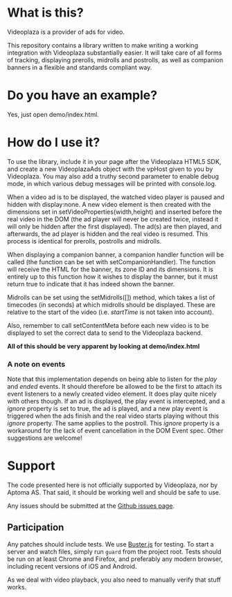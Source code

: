 # What is this? #
Videoplaza is a provider of ads for video.

This repository contains a library written to make writing a working
integration with Videoplaza substantially easier. It will take care of
all forms of tracking, displaying prerolls, midrolls and postrolls, as
well as companion banners in a flexible and standards compliant way.

# Do you have an example? #

Yes, just open demo/index.html.

# How do I use it? #
To use the library, include it in your page after the Videoplaza HTML5
SDK, and create a new VideoplazaAds object with the vpHost given to you
by Videoplaza. You may also add a truthy second parameter to enable
debug mode, in which various debug messages will be printed with
console.log.

When a video ad is to be displayed, the watched video player is paused
and hidden with display:none. A new video element is then created with
the dimensions set in setVideoProperties(width,height) and inserted
before the real video in the DOM (the ad player will never be created
twice, instead it will only be hidden after the first displayed). The
ad(s) are then played, and afterwards, the ad player is hidden and the
real video is resumed. This process is identical for prerolls, postrolls
and midrolls.

When displaying a companion banner, a companion handler function will be
called (the function can be set with setCompanionHandler). The function
will receive the HTML for the banner, its zone ID and its dimensions. It
is entirely up to this function how it wishes to display the banner, but
it must return true to indicate that it has indeed shown the banner.

Midrolls can be set using the setMidrolls([]) method, which takes a list
of timecodes (in seconds) at which midrolls should be displayed. These
are relative to the start of the video (i.e. *startTime* is not taken
into account).

Also, remember to call setContentMeta before each new video is to be
displayed to set the correct data to send to the Videoplaza backend.

**All of this should be very apparent by looking at demo/index.html**

### A note on events ###
Note that this implementation depends on being able to listen for the
*play* and *ended* events. It should therefore be allowed to be the first
to attach its event listeners to a newly created video element. It does
play quite nicely with others though. If an ad is displayed, the play
event is intercepted, and a *ignore* property is set to true, the ad is
played, and a new play event is triggered when the ads finish and the
real video starts playing without this *ignore* property. The same
applies to the postroll. This *ignore* property is a workaround for the
lack of event cancellation in the DOM Event spec. Other suggestions are
welcome!

# Support #
The code presented here is not officially supported by Videoplaza, nor
by Aptoma AS. That said, it should be working well and should be safe to
use.

Any issues should be submitted at the [Github issues page](https://github.com/aptoma/videoplaza-html5/issues).

## Participation ##

Any patches should include tests. We use [Buster.js](http://docs.busterjs.org/)
for testing. To start a server and watch files, simply run `guard` from the
project root. Tests should be run on at least Chrome and Firefox, and preferably
any modern browser, including recent versions of iOS and Android.

As we deal with video playback, you also need to manually verify that stuff
works.
